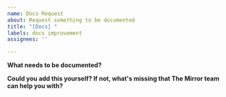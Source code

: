```yaml
---
name: Docs Request
about: Request something to be documented
title: "[Docs] "
labels: docs improvement
assignees: ''

---
```


**What needs to be documented?**


**Could you add this yourself? If not, what's missing that The Mirror team can help you with?**
